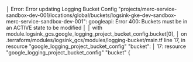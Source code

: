 │ Error: Error updating Logging Bucket Config "projects/merc-service-sandbox-dev-001/locations/global/buckets/logsink-gke-dev-sandbox-merc-service-sandbox-dev-001": googleapi: Error 400: Buckets must be in an ACTIVE state to be modified
│ 
│   with module.logsink_gcs.google_logging_project_bucket_config.bucket[0],
│   on .terraform/modules/logsink_gcs/modules/logging-bucket/main.tf line 17, in resource "google_logging_project_bucket_config" "bucket":
│   17: resource "google_logging_project_bucket_config" "bucket" {
